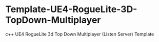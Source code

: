 # Template-UE4-RogueLite-3D-TopDown-Multiplayer
c++ UE4 RogueLite 3d Top Down Multiplayer (Listen Server) Template
